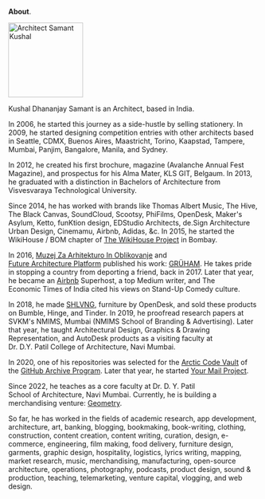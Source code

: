 **About**.

<img src="/assets/img/logo_kushal_samant_profile_picture_white.png" alt="Architect Samant Kushal" width="150">

Kushal&nbsp;Dhananjay&nbsp;Samant is an Architect, based in India.

In 2006, he started this journey as a side-hustle by selling stationery. In 2009, he started designing competition entries with other architects based in Seattle, CDMX, Buenos Aires, Maastricht, Torino, Kaapstad, Tampere, Mumbai, Panjim, Bangalore, Manila, and Sydney.

In 2012, he created his first brochure, magazine (Avalanche Annual Fest Magazine), and prospectus for his Alma Mater, KLS GIT, Belgaum. In 2013, he graduated with a distinction in Bachelors&nbsp;of&nbsp;Architecture from Visvesvaraya&nbsp;Technological&nbsp;University.

Since 2014, he has worked with brands like Thomas Albert Music, The Hive, The Black Canvas, SoundCloud, Scootsy, PhiFilms, OpenDesk, Maker's Asylum, Ketto, funKtion design, EDStudio Architects, de.Sign Architecture Urban Design, Cinemamu, Airbnb, Adidas, &c. In 2015, he started the WikiHouse / BOM chapter of <a href="https://www.wikihouse.cc" rel="noopener noreferrer" target="_blank">The&nbsp;WikiHouse&nbsp;Project</a> in Bombay.

In 2016, <a href="http://www.mao.si" rel="noopener noreferrer" target="_blank">Muzej&nbsp;Za&nbsp;Arhitekturo&nbsp;In&nbsp;Oblikovanje</a> and <a href="https://www.futurearchitectureplatform.org/projects/8e8af477-4aea-431b-a69f-74cd05862eac" rel="noopener noreferrer" target="_blank">Future&nbsp;Architecture&nbsp;Platform</a> published his work: <a href="https://kvshvl.in/projects/gruham.html" rel="noopener noreferrer" target="_blank">GRÜHAM</a>. He takes pride in stopping a country from deporting a friend, back in 2017. Later that year, he became an <a href="https://www.airbnb.co.in/users/show/21563871" rel="noopener noreferrer" target="_blank">Airbnb</a> Superhost, a top Medium writer, and The Economic&nbsp;Times&nbsp;of&nbsp;India cited his views on Stand-Up&nbsp;Comedy culture.

In 2018, he made <a href="https://www.sketchfab.com/3d-models/shelving-complete-cutting-files-guide-135b548e7c5e4b28a0aae1777c99840e" rel="noopener noreferrer" target="_blank">SHLVNG</a>, furniture by OpenDesk, and sold these products on Bumble, Hinge, and Tinder. In 2019, he proofread research papers at SVKM's NMIMS, Mumbai (NMIMS&nbsp;School&nbsp;of&nbsp;Branding&nbsp;&&nbsp;Advertising). Later that year, he taught Architectural Design, Graphics & Drawing Representation, and AutoDesk products as a visiting faculty at Dr.&nbsp;D.Y.&nbsp;Patil&nbsp;College&nbsp;of&nbsp;Architecture, Navi Mumbai.

In 2020, one of his repositories was selected for the <a href="https://youtu.be/fzI9FNjXQ0o" rel="noopener noreferrer" target="_blank">Arctic&nbsp;Code&nbsp;Vault</a> of the <a href="https://archiveprogram.github.com" rel="noopener noreferrer" target="_blank">GitHub&nbsp;Archive&nbsp;Program</a>. Later that year, he started <a href="https://kushalsamant.github.io/projects/yourmailproject_archive.html" rel="noopener noreferrer" target="_blank">Your&nbsp;Mail&nbsp;Project</a>.

Since 2022, he teaches as a core faculty at Dr.&nbsp;D.&nbsp;Y.&nbsp;Patil&nbsp; School&nbsp;of&nbsp;Architecture,&nbsp;Navi&nbsp;Mumbai. Currently, he is building a merchandising venture: <a href="https://geometry.printify.me" rel="noopener noreferrer" target="_blank">Geometry</a>.

So far, he has worked in the fields of academic research, app development, architecture, art, banking, blogging, bookmaking, book-writing, clothing, construction, content creation, content writing, curation, design, e-commerce, engineering, film making, food delivery, furniture design, garments, graphic design, hospitality, logistics, lyrics writing, mapping, market research, music, merchandising, manufacturing, open-source architecture, operations, photography, podcasts, product design, sound & production, teaching, telemarketing, venture capital, vlogging, and web design.